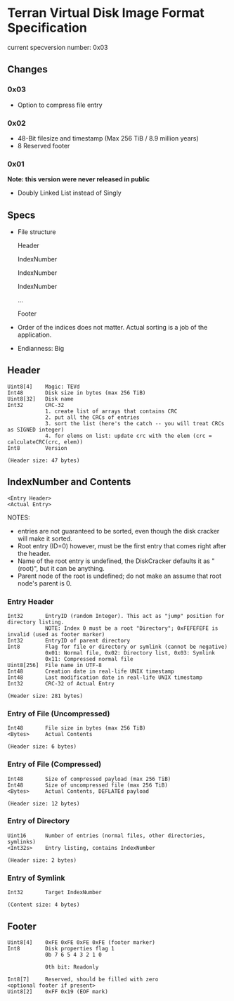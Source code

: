 # Terran Virtual Disk Image Format Specification

current specversion number: 0x03

## Changes

### 0x03
- Option to compress file entry

### 0x02
- 48-Bit filesize and timestamp (Max 256 TiB / 8.9 million years)
- 8 Reserved footer

### 0x01
**Note: this version were never released in public**
- Doubly Linked List instead of Singly


## Specs

* File structure


    Header
    
    IndexNumber
    <entry>
    
    IndexNumber
    <entry>
    
    IndexNumber
    <entry>
    
    ...
    
    Footer


* Order of the indices does not matter. Actual sorting is a job of the application.
* Endianness: Big


##  Header
    Uint8[4]    Magic: TEVd
    Int48       Disk size in bytes (max 256 TiB)
    Uint8[32]   Disk name
    Int32       CRC-32
                1. create list of arrays that contains CRC
                2. put all the CRCs of entries
                3. sort the list (here's the catch -- you will treat CRCs as SIGNED integer)
                4. for elems on list: update crc with the elem (crc = calculateCRC(crc, elem))
    Int8        Version
    
    (Header size: 47 bytes)



##  IndexNumber and Contents
    <Entry Header>
    <Actual Entry>

NOTES:
- entries are not guaranteed to be sorted, even though the disk cracker will make it sorted.
- Root entry (ID=0) however, must be the first entry that comes right after the header.
- Name of the root entry is undefined, the DiskCracker defaults it as "(root)", but it can be anything.
- Parent node of the root is undefined; do not make an assume that root node's parent is 0.

###  Entry Header
    Int32       EntryID (random Integer). This act as "jump" position for directory listing.
                NOTE: Index 0 must be a root "Directory"; 0xFEFEFEFE is invalid (used as footer marker)
    Int32       EntryID of parent directory
    Int8        Flag for file or directory or symlink (cannot be negative)
                0x01: Normal file, 0x02: Directory list, 0x03: Symlink
                0x11: Compressed normal file
    Uint8[256]  File name in UTF-8
    Int48       Creation date in real-life UNIX timestamp
    Int48       Last modification date in real-life UNIX timestamp
    Int32       CRC-32 of Actual Entry

    (Header size: 281 bytes)

###  Entry of File (Uncompressed)
    Int48       File size in bytes (max 256 TiB)
    <Bytes>     Actual Contents
    
    (Header size: 6 bytes)

###  Entry of File (Compressed)
    Int48       Size of compressed payload (max 256 TiB)
    Int48       Size of uncompressed file (max 256 TiB)
    <Bytes>     Actual Contents, DEFLATEd payload
    
    (Header size: 12 bytes)

###  Entry of Directory
    Uint16      Number of entries (normal files, other directories, symlinks)
    <Int32s>    Entry listing, contains IndexNumber
    
    (Header size: 2 bytes)

###  Entry of Symlink
    Int32       Target IndexNumber
    
    (Content size: 4 bytes)




## Footer
    Uint8[4]    0xFE 0xFE 0xFE 0xFE (footer marker)
    Int8        Disk properties flag 1
                0b 7 6 5 4 3 2 1 0
                
                0th bit: Readonly
                
    Int8[7]     Reserved, should be filled with zero
    <optional footer if present>
    Uint8[2]    0xFF 0x19 (EOF mark)
